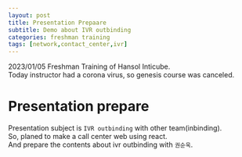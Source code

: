 ```yaml
---
layout: post
title: Presentation Prepaare
subtitle: Demo about IVR outbinding
categories: freshman training
tags: [network,contact_center,ivr]
---
```


2023/01/05 Freshman Training of Hansol Inticube.  
Today instructor had a corona virus, so genesis course was canceled.    

# Presentation prepare  

Presentation subject is `IVR outbinding` with other team(inbinding).  
So, planed to make a call center web using react.  
And prepare the contents about ivr outbinding with `권순욱`.  
